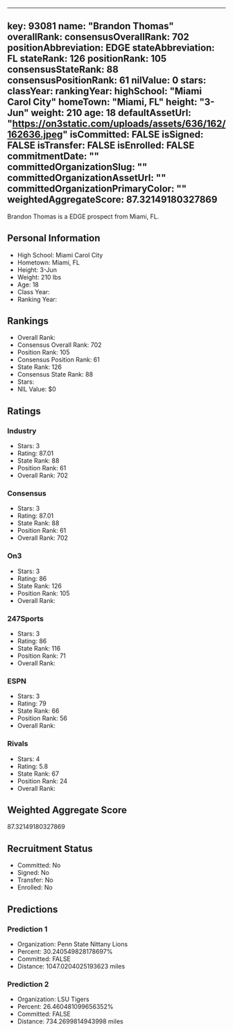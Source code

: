 ---
  key: 93081
  name: "Brandon Thomas"
  overallRank: 
  consensusOverallRank: 702
  positionAbbreviation: EDGE
  stateAbbreviation: FL
  stateRank: 126
  positionRank: 105
  consensusStateRank: 88
  consensusPositionRank: 61
  nilValue: 0
  stars: 
  classYear: 
  rankingYear: 
  highSchool: "Miami Carol City"
  homeTown: "Miami, FL"
  height: "3-Jun"
  weight: 210
  age: 18
  defaultAssetUrl: "https://on3static.com/uploads/assets/636/162/162636.jpeg"
  isCommitted: FALSE
  isSigned: FALSE
  isTransfer: FALSE
  isEnrolled: FALSE
  commitmentDate: ""
  committedOrganizationSlug: ""
  committedOrganizationAssetUrl: ""
  committedOrganizationPrimaryColor: ""
  weightedAggregateScore: 87.32149180327869
  ---
  
  Brandon Thomas is a EDGE prospect from Miami, FL.
  
  ## Personal Information
  - High School: Miami Carol City
  - Hometown: Miami, FL
  - Height: 3-Jun
  - Weight: 210 lbs
  - Age: 18
  - Class Year: 
  - Ranking Year: 
  
  ## Rankings
  - Overall Rank: 
  - Consensus Overall Rank: 702
  - Position Rank: 105
  - Consensus Position Rank: 61
  - State Rank: 126
  - Consensus State Rank: 88
  - Stars: 
  - NIL Value: $0
  
  ## Ratings
  
  ### Industry
  - Stars: 3
  - Rating: 87.01
  - State Rank: 88
  - Position Rank: 61
  - Overall Rank: 702
  
  ### Consensus
  - Stars: 3
  - Rating: 87.01
  - State Rank: 88
  - Position Rank: 61
  - Overall Rank: 702
  
  ### On3
  - Stars: 3
  - Rating: 86
  - State Rank: 126
  - Position Rank: 105
  - Overall Rank: 
  
  ### 247Sports
  - Stars: 3
  - Rating: 86
  - State Rank: 116
  - Position Rank: 71
  - Overall Rank: 
  
  ### ESPN
  - Stars: 3
  - Rating: 79
  - State Rank: 66
  - Position Rank: 56
  - Overall Rank: 
  
  ### Rivals
  - Stars: 4
  - Rating: 5.8
  - State Rank: 67
  - Position Rank: 24
  - Overall Rank: 
  
  ## Weighted Aggregate Score
  87.32149180327869
  
  ## Recruitment Status
  - Committed: No
  - Signed: No
  - Transfer: No
  - Enrolled: No
  
  
  
  ## Predictions
  
  ### Prediction 1
  - Organization: Penn State Nittany Lions
  - Percent: 30.240549828178697%
  - Committed: FALSE
  - Distance: 1047.0204025193623 miles
  
  ### Prediction 2
  - Organization: LSU Tigers
  - Percent: 26.460481099656352%
  - Committed: FALSE
  - Distance: 734.2699814943998 miles
  